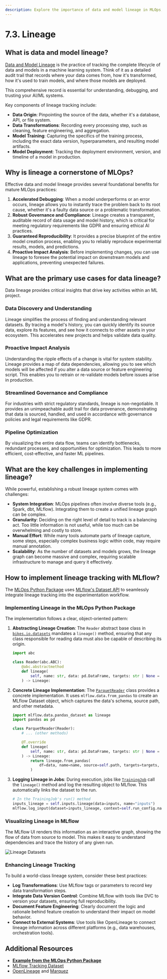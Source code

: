 ```yaml
---
description: Explore the importance of data and model lineage in MLOps, learn how to track the origin and transformations of data throughout the machine learning lifecycle.
---
```


# 7.3. Lineage

## What is data and model lineage?

[Data and Model Lineage](https://en.wikipedia.org/wiki/Data_lineage) is the practice of tracking the complete lifecycle of data and models in a machine learning system. Think of it as a detailed audit trail that records where your data comes from, how it's transformed, how it's used to train models, and where those models are deployed.

This comprehensive record is essential for understanding, debugging, and trusting your AI/ML systems.

Key components of lineage tracking include:

- **Data Origin**: Pinpointing the source of the data, whether it's a database, API, or file system.
- **Data Transformations**: Recording every processing step, such as cleaning, feature engineering, and aggregation.
- **Model Training**: Capturing the specifics of the training process, including the exact data version, hyperparameters, and resulting model artifacts.
- **Model Deployment**: Tracking the deployment environment, version, and timeline of a model in production.

## Why is lineage a cornerstone of MLOps?

Effective data and model lineage provides several foundational benefits for mature MLOps practices:

1.  **Accelerated Debugging**: When a model underperforms or an error occurs, lineage allows you to instantly trace the problem back to its root cause, whether it's a faulty data source or a problematic transformation.
2.  **Robust Governance and Compliance**: Lineage creates a transparent, auditable record of data usage and model history, which is critical for meeting regulatory requirements like GDPR and ensuring ethical AI practices.
3.  **Guaranteed Reproducibility**: It provides a precise blueprint of the entire model creation process, enabling you to reliably reproduce experimental results, models, and predictions.
4.  **Proactive Impact Analysis**: Before implementing changes, you can use lineage to foresee the potential impact on downstream models and applications, preventing unexpected failures.

## What are the primary use cases for data lineage?

Data lineage provides critical insights that drive key activities within an ML project.

### Data Discovery and Understanding

Lineage simplifies the process of finding and understanding relevant datasets. By tracing a model's history, you can quickly identify its source data, explore its features, and see how it connects to other assets in your ecosystem. This accelerates new projects and helps validate data quality.

### Proactive Impact Analysis

Understanding the ripple effects of a change is vital for system stability. Lineage provides a map of data dependencies, allowing you to see which models will be affected if you alter a data source or feature engineering script. This enables you to retrain or re-validate models before issues arise in production.

### Streamlined Governance and Compliance

For industries with strict regulatory standards, lineage is non-negotiable. It provides an unimpeachable audit trail for data provenance, demonstrating that data is sourced, handled, and used in accordance with governance policies and legal requirements like GDPR.

### Pipeline Optimization

By visualizing the entire data flow, teams can identify bottlenecks, redundant processes, and opportunities for optimization. This leads to more efficient, cost-effective, and faster ML pipelines.

## What are the key challenges in implementing lineage?

While powerful, establishing a robust lineage system comes with challenges:

- **System Integration**: MLOps pipelines often involve diverse tools (e.g., Spark, dbt, MLflow). Integrating them to create a unified lineage graph can be complex.
- **Granularity**: Deciding on the right level of detail to track is a balancing act. Too little information is not useful, while too much can be overwhelming and costly to store.
- **Manual Effort**: While many tools automate parts of lineage capture, some steps, especially complex business logic within code, may require manual annotation.
- **Scalability**: As the number of datasets and models grows, the lineage graph can become massive and complex, requiring scalable infrastructure to manage and query it effectively.

## How to implement lineage tracking with MLflow?

The [MLOps Python Package](https://github.com/fmind/mlops-python-package) uses [MLflow's Dataset API](https://mlflow.org/docs/latest/python_api/mlflow.data.html) to seamlessly integrate lineage tracking into the experimentation workflow.

### Implementing Lineage in the MLOps Python Package

The implementation follows a clear, object-oriented pattern:

1.  **Abstracting Lineage Creation**: The `Reader` abstract base class in [`bikes.io.datasets`](https://github.com/fmind/mlops-python-package/blob/main/src/bikes/io/datasets.py) mandates a `lineage()` method, ensuring that any class responsible for reading data must also be capable of describing its origin.

    ```python
    import abc

    class Reader(abc.ABC):
        @abc.abstractmethod
        def lineage(
            self, name: str, data: pd.DataFrame, targets: str | None = None, predictions: str | None = None,
        ) -> Lineage:
    ```

2.  **Concrete Lineage Implementation**: The [`ParquetReader`](https://github.com/fmind/mlops-python-package/blob/main/src/bikes/io/datasets.py) class provides a concrete implementation. It uses `mlflow.data.from_pandas` to create an MLflow Dataset object, which captures the data's schema, source path, and other metadata.

    ```python
    import mlflow.data.pandas_dataset as lineage
    import pandas as pd

    class ParquetReader(Reader):
        # ... (other methods)

        @T.override
        def lineage(
            self, name: str, data: pd.DataFrame, targets: str | None = None, predictions: str | None = None,
        ) -> Lineage:
            return lineage.from_pandas(
                df=data, name=name, source=self.path, targets=targets, predictions=predictions
            )
    ```

3.  **Logging Lineage in Jobs**: During execution, jobs like [`TrainingJob`](https://github.com/fmind/mlops-python-package/blob/main/src/bikes/jobs/training.py) call the `lineage()` method and log the resulting object to MLflow. This automatically links the dataset to the run.

    ```python
    # In the TrainingJob's run() method
    inputs_lineage = self.inputs.lineage(data=inputs, name="inputs")
    mlflow.log_input(dataset=inputs_lineage, context=self.run_config.name)
    ```

### Visualizing Lineage in MLflow

The MLflow UI renders this information as an interactive graph, showing the flow of data from source to model. This makes it easy to understand dependencies and trace the history of any given run.

![Lineage Datasets](../img/lineages/datasets.png)

### Enhancing Lineage Tracking

To build a world-class lineage system, consider these best practices:

- **Log Transformations**: Use MLflow tags or parameters to record key data transformation steps.
- **Integrate Data Version Control**: Combine MLflow with tools like DVC to version your datasets, ensuring full reproducibility.
- **Document Feature Engineering**: Clearly document the logic and rationale behind feature creation to understand their impact on model behavior.
- **Connect to External Systems**: Use tools like OpenLineage to connect lineage information across different platforms (e.g., data warehouses, orchestration tools).

## Additional Resources

- **[Example from the MLOps Python Package](https://github.com/fmind/mlops-python-package/blob/main/src/bikes/io/datasets.py)**
- [MLflow Tracking Dataset](https://mlflow.org/docs/latest/tracking.html#tracking-datasets)
- [OpenLineage](https://openlineage.io/) and [Marquez](https://marquezproject.github.io/)
